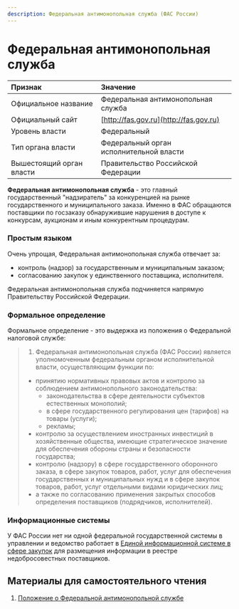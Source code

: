 ```yaml
---
description: Федеральная антимонопольная служба (ФАС России)
---
```


# Федеральная антимонопольная служба

| Признак | Значение |
| :--- | :--- |
| Официальное название | Федеральная антимонопольная служба |
| Официальный сайт | [http://fas.gov.ru](http://fas.gov.ru) |
| Уровень власти | Федеральный |
| Тип органа власти | Федеральный орган исполнительной власти |
| Вышестоящий орган власти | Правительство Российской Федерации |

**Федеральная антимонопольная служба** - это главный государственный "надзиратель" за конкуренцией на рынке государственного и муниципального заказа. Именно в ФАС обращаются поставщики по госзаказу обнаружившие нарушения в доступе к конкурсам, аукционам и иным конкурентным процедурам. 

### Простым языком

Очень упрощая, Федеральная антимонопольная служба отвечает за:

* контроль \(надзор\) за государственным и муниципальным заказом;
* согласованию закупок у единственного поставщика, исполнителя.

Федеральная антимонопольная служба подчиняется напрямую Правительству Российской Федерации.

### Формальное определение

Формальное определение - это выдержка из положения о Федеральной налоговой службе:

> 1. Федеральная антимонопольная служба \(ФАС России\) является уполномоченным федеральным органом исполнительной власти, осуществляющим функции по:
>
> * принятию нормативных правовых актов и контролю за соблюдением антимонопольного законодательства:
>   *  законодательства в сфере деятельности субъектов естественных монополий;
>   * в сфере государственного регулирования цен \(тарифов\) на товары \(услуги\);
>   * рекламы;
> * контролю за осуществлением иностранных инвестиций в хозяйственные общества, имеющие стратегическое значение для обеспечения обороны страны и безопасности государства;
> * контролю \(надзору\) в сфере государственного оборонного заказа, в сфере закупок товаров, работ, услуг для обеспечения государственных и муниципальных нужд и в сфере закупок товаров, работ, услуг отдельными видами юридических лиц;
> * а также по согласованию применения закрытых способов определения поставщиков \(подрядчиков, исполнителей\).

### Информационные системы

У ФАС России нет ни одной федеральной государственной системы в управлении и ведомство работает в [Единой информационной системе в сфере закупок](../../../gis/public/eis.md) для размещения информации в реестре недобросовестных поставщиков. 

## Материалы для самостоятельного чтения <a id="materialy-dlya-samostoyatelnogo-chteniya"></a>

1. [Положение о Федеральной антимонопольной службе](https://base.garant.ru/12136347/)

